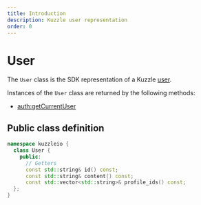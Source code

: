 ```yaml
---
title: Introduction
description: Kuzzle user representation
order: 0
---
```


# User

The `User` class is the SDK representation of a Kuzzle [user](/core/1/guide/guides/essentials/user-authentication/#creating-users-default).

Instances of the `User` class are returned by the following methods:

- [auth:getCurrentUser](/sdk/cpp/1/controllers/auth/)

## Public class definition

```cpp
namespace kuzzleio {
  class User {
    public:
      // Getters
      const std::string& id() const;
      const std::string& content() const;
      const std::vector<std::string>& profile_ids() const;
  };
}
```
